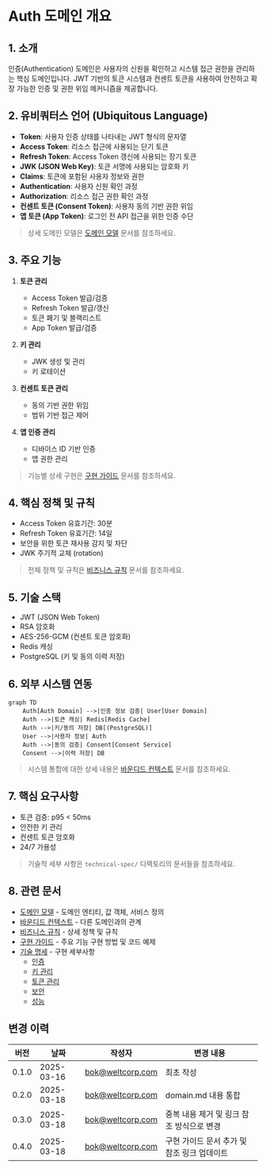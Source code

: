 # Auth 도메인 개요

## 1. 소개
인증(Authentication) 도메인은 사용자의 신원을 확인하고 시스템 접근 권한을 관리하는 핵심 도메인입니다. JWT 기반의 토큰 시스템과 컨센트 토큰을 사용하여 안전하고 확장 가능한 인증 및 권한 위임 메커니즘을 제공합니다.

## 2. 유비쿼터스 언어 (Ubiquitous Language)
- **Token**: 사용자 인증 상태를 나타내는 JWT 형식의 문자열
- **Access Token**: 리소스 접근에 사용되는 단기 토큰
- **Refresh Token**: Access Token 갱신에 사용되는 장기 토큰
- **JWK (JSON Web Key)**: 토큰 서명에 사용되는 암호화 키
- **Claims**: 토큰에 포함된 사용자 정보와 권한
- **Authentication**: 사용자 신원 확인 과정
- **Authorization**: 리소스 접근 권한 확인 과정
- **컨센트 토큰 (Consent Token)**: 사용자 동의 기반 권한 위임
- **앱 토큰 (App Token)**: 로그인 전 API 접근을 위한 인증 수단

> 상세 도메인 모델은 [도메인 모델](domain-model.md) 문서를 참조하세요.

## 3. 주요 기능
1. **토큰 관리**
   - Access Token 발급/검증
   - Refresh Token 발급/갱신
   - 토큰 폐기 및 블랙리스트
   - App Token 발급/검증

2. **키 관리**
   - JWK 생성 및 관리
   - 키 로테이션

3. **컨센트 토큰 관리**
   - 동의 기반 권한 위임
   - 범위 기반 접근 제어

4. **앱 인증 관리**
   - 디바이스 ID 기반 인증
   - 앱 권한 관리

> 기능별 상세 구현은 [구현 가이드](implementation.md) 문서를 참조하세요.

## 4. 핵심 정책 및 규칙
- Access Token 유효기간: 30분
- Refresh Token 유효기간: 14일
- 보안을 위한 토큰 재사용 감지 및 차단
- JWK 주기적 교체 (rotation)

> 전체 정책 및 규칙은 [비즈니스 규칙](business-rules.md) 문서를 참조하세요.

## 5. 기술 스택
- JWT (JSON Web Token)
- RSA 암호화
- AES-256-GCM (컨센트 토큰 암호화)
- Redis 캐싱
- PostgreSQL (키 및 동의 이력 저장)

## 6. 외부 시스템 연동
```mermaid
graph TD
    Auth[Auth Domain] -->|인증 정보 검증| User[User Domain]
    Auth -->|토큰 캐싱| Redis[Redis Cache]
    Auth -->|키/동의 저장| DB[(PostgreSQL)]
    User -->|사용자 정보| Auth
    Auth -->|동의 검증| Consent[Consent Service]
    Consent -->|이력 저장| DB
```

> 시스템 통합에 대한 상세 내용은 [바운디드 컨텍스트](bounded-context.md) 문서를 참조하세요.

## 7. 핵심 요구사항
- 토큰 검증: p95 < 50ms
- 안전한 키 관리
- 컨센트 토큰 암호화
- 24/7 가용성

> 기술적 세부 사항은 `technical-spec/` 디렉토리의 문서들을 참조하세요.

## 8. 관련 문서
- [도메인 모델](domain-model.md) - 도메인 엔티티, 값 객체, 서비스 정의
- [바운디드 컨텍스트](bounded-context.md) - 다른 도메인과의 관계
- [비즈니스 규칙](business-rules.md) - 상세 정책 및 규칙
- [구현 가이드](implementation.md) - 주요 기능 구현 방법 및 코드 예제
- [기술 명세](technical-spec/) - 구현 세부사항
  - [인증](technical-spec/authentication.md)
  - [키 관리](technical-spec/key-management.md)
  - [토큰 관리](technical-spec/token-management.md)
  - [보안](technical-spec/security.md)
  - [성능](technical-spec/performance.md)

## 변경 이력
| 버전 | 날짜 | 작성자 | 변경 내용 |
|------|------|--------|-----------|
| 0.1.0 | 2025-03-16 | bok@weltcorp.com | 최초 작성 |
| 0.2.0 | 2025-03-18 | bok@weltcorp.com | domain.md 내용 통합 |
| 0.3.0 | 2025-03-18 | bok@weltcorp.com | 중복 내용 제거 및 링크 참조 방식으로 변경 |
| 0.4.0 | 2025-03-18 | bok@weltcorp.com | 구현 가이드 문서 추가 및 참조 링크 업데이트 |
